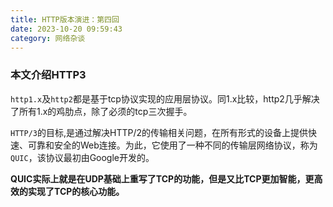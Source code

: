 ```yaml
---
title: HTTP版本演进：第四回
date: 2023-10-20 09:59:43
category: 网络杂谈
---
```



### 本文介绍HTTP3

`http1.x`及`http2`都是基于tcp协议实现的应用层协议。同1.x比较，http2几乎解决了所有1.x的鸡肋点，除了必须的tcp三次握手。

`HTTP/3`的目标,是通过解决HTTP/2的传输相关问题，在所有形式的设备上提供快速、可靠和安全的Web连接。为此，它使用了一种不同的传输层网络协议，称为`QUIC`，该协议最初由Google开发的。

**QUIC实际上就是在UDP基础上重写了TCP的功能，但是又比TCP更加智能，更高效的实现了TCP的核心功能。**